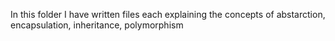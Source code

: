 In this folder I have written files each explaining the concepts of abstarction, encapsulation, inheritance, polymorphism